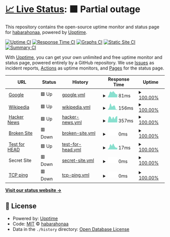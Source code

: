# [📈 Live Status](https://habarahonaa.github.io/alex-monitoring): <!--live status--> **🟧 Partial outage**

This repository contains the open-source uptime monitor and status page for [habarahonaa](https://habarahonaa.github.io/alex-monitoring), powered by [Upptime](https://github.com/upptime/upptime).

[![Uptime CI](https://github.com/habarahonaa/alex-monitoring/workflows/Uptime%20CI/badge.svg)](https://github.com/upptime/upptime/actions?query=workflow%3A%22Uptime+CI%22)
[![Response Time CI](https://github.com/habarahonaa/alex-monitoring/workflows/Response%20Time%20CI/badge.svg)](https://github.com/upptime/upptime/actions?query=workflow%3A%22Response+Time+CI%22)
[![Graphs CI](https://github.com/habarahonaa/alex-monitoring/workflows/Graphs%20CI/badge.svg)](https://github.com/upptime/upptime/actions?query=workflow%3A%22Graphs+CI%22)
[![Static Site CI](https://github.com/habarahonaa/alex-monitoring/workflows/Static%20Site%20CI/badge.svg)](https://github.com/upptime/upptime/actions?query=workflow%3A%22Static+Site+CI%22)
[![Summary CI](https://github.com/habarahonaa/alex-monitoring/workflows/Summary%20CI/badge.svg)](https://github.com/upptime/upptime/actions?query=workflow%3A%22Summary+CI%22)

With [Upptime](https://upptime.js.org), you can get your own unlimited and free uptime monitor and status page, powered entirely by a GitHub repository. We use [Issues](https://github.com/habarahonaa/alex-monitoring/issues) as incident reports, [Actions](https://github.com/habarahonaa/alex-monitoring/actions) as uptime monitors, and [Pages](https://habarahonaa.github.io/alex-monitoring) for the status page.

<!--start: status pages-->
<!-- This summary is generated by Upptime (https://github.com/upptime/upptime) -->
<!-- Do not edit this manually, your changes will be overwritten -->
<!-- prettier-ignore -->
| URL | Status | History | Response Time | Uptime |
| --- | ------ | ------- | ------------- | ------ |
| <img alt="" src="https://favicons.githubusercontent.com/www.google.com" height="13"> [Google](https://www.google.com) | 🟩 Up | [google.yml](https://github.com/habarahonaa/alex-monitoring/commits/HEAD/history/google.yml) | <details><summary><img alt="Response time graph" src="./graphs/google/response-time-week.png" height="20"> 81ms</summary><br><a href="https://habarahonaa.github.io/alex-monitoring/history/google"><img alt="Response time 77" src="https://img.shields.io/endpoint?url=https%3A%2F%2Fraw.githubusercontent.com%2Fhabarahonaa%2Falex-monitoring%2FHEAD%2Fapi%2Fgoogle%2Fresponse-time.json"></a><br><a href="https://habarahonaa.github.io/alex-monitoring/history/google"><img alt="24-hour response time 58" src="https://img.shields.io/endpoint?url=https%3A%2F%2Fraw.githubusercontent.com%2Fhabarahonaa%2Falex-monitoring%2FHEAD%2Fapi%2Fgoogle%2Fresponse-time-day.json"></a><br><a href="https://habarahonaa.github.io/alex-monitoring/history/google"><img alt="7-day response time 81" src="https://img.shields.io/endpoint?url=https%3A%2F%2Fraw.githubusercontent.com%2Fhabarahonaa%2Falex-monitoring%2FHEAD%2Fapi%2Fgoogle%2Fresponse-time-week.json"></a><br><a href="https://habarahonaa.github.io/alex-monitoring/history/google"><img alt="30-day response time 78" src="https://img.shields.io/endpoint?url=https%3A%2F%2Fraw.githubusercontent.com%2Fhabarahonaa%2Falex-monitoring%2FHEAD%2Fapi%2Fgoogle%2Fresponse-time-month.json"></a><br><a href="https://habarahonaa.github.io/alex-monitoring/history/google"><img alt="1-year response time 77" src="https://img.shields.io/endpoint?url=https%3A%2F%2Fraw.githubusercontent.com%2Fhabarahonaa%2Falex-monitoring%2FHEAD%2Fapi%2Fgoogle%2Fresponse-time-year.json"></a></details> | <details><summary><a href="https://habarahonaa.github.io/alex-monitoring/history/google">100.00%</a></summary><a href="https://habarahonaa.github.io/alex-monitoring/history/google"><img alt="All-time uptime 100.00%" src="https://img.shields.io/endpoint?url=https%3A%2F%2Fraw.githubusercontent.com%2Fhabarahonaa%2Falex-monitoring%2FHEAD%2Fapi%2Fgoogle%2Fuptime.json"></a><br><a href="https://habarahonaa.github.io/alex-monitoring/history/google"><img alt="24-hour uptime 100.00%" src="https://img.shields.io/endpoint?url=https%3A%2F%2Fraw.githubusercontent.com%2Fhabarahonaa%2Falex-monitoring%2FHEAD%2Fapi%2Fgoogle%2Fuptime-day.json"></a><br><a href="https://habarahonaa.github.io/alex-monitoring/history/google"><img alt="7-day uptime 100.00%" src="https://img.shields.io/endpoint?url=https%3A%2F%2Fraw.githubusercontent.com%2Fhabarahonaa%2Falex-monitoring%2FHEAD%2Fapi%2Fgoogle%2Fuptime-week.json"></a><br><a href="https://habarahonaa.github.io/alex-monitoring/history/google"><img alt="30-day uptime 100.00%" src="https://img.shields.io/endpoint?url=https%3A%2F%2Fraw.githubusercontent.com%2Fhabarahonaa%2Falex-monitoring%2FHEAD%2Fapi%2Fgoogle%2Fuptime-month.json"></a><br><a href="https://habarahonaa.github.io/alex-monitoring/history/google"><img alt="1-year uptime 100.00%" src="https://img.shields.io/endpoint?url=https%3A%2F%2Fraw.githubusercontent.com%2Fhabarahonaa%2Falex-monitoring%2FHEAD%2Fapi%2Fgoogle%2Fuptime-year.json"></a></details>
| <img alt="" src="https://favicons.githubusercontent.com/en.wikipedia.org" height="13"> [Wikipedia](https://en.wikipedia.org) | 🟩 Up | [wikipedia.yml](https://github.com/habarahonaa/alex-monitoring/commits/HEAD/history/wikipedia.yml) | <details><summary><img alt="Response time graph" src="./graphs/wikipedia/response-time-week.png" height="20"> 156ms</summary><br><a href="https://habarahonaa.github.io/alex-monitoring/history/wikipedia"><img alt="Response time 163" src="https://img.shields.io/endpoint?url=https%3A%2F%2Fraw.githubusercontent.com%2Fhabarahonaa%2Falex-monitoring%2FHEAD%2Fapi%2Fwikipedia%2Fresponse-time.json"></a><br><a href="https://habarahonaa.github.io/alex-monitoring/history/wikipedia"><img alt="24-hour response time 23" src="https://img.shields.io/endpoint?url=https%3A%2F%2Fraw.githubusercontent.com%2Fhabarahonaa%2Falex-monitoring%2FHEAD%2Fapi%2Fwikipedia%2Fresponse-time-day.json"></a><br><a href="https://habarahonaa.github.io/alex-monitoring/history/wikipedia"><img alt="7-day response time 156" src="https://img.shields.io/endpoint?url=https%3A%2F%2Fraw.githubusercontent.com%2Fhabarahonaa%2Falex-monitoring%2FHEAD%2Fapi%2Fwikipedia%2Fresponse-time-week.json"></a><br><a href="https://habarahonaa.github.io/alex-monitoring/history/wikipedia"><img alt="30-day response time 163" src="https://img.shields.io/endpoint?url=https%3A%2F%2Fraw.githubusercontent.com%2Fhabarahonaa%2Falex-monitoring%2FHEAD%2Fapi%2Fwikipedia%2Fresponse-time-month.json"></a><br><a href="https://habarahonaa.github.io/alex-monitoring/history/wikipedia"><img alt="1-year response time 163" src="https://img.shields.io/endpoint?url=https%3A%2F%2Fraw.githubusercontent.com%2Fhabarahonaa%2Falex-monitoring%2FHEAD%2Fapi%2Fwikipedia%2Fresponse-time-year.json"></a></details> | <details><summary><a href="https://habarahonaa.github.io/alex-monitoring/history/wikipedia">100.00%</a></summary><a href="https://habarahonaa.github.io/alex-monitoring/history/wikipedia"><img alt="All-time uptime 100.00%" src="https://img.shields.io/endpoint?url=https%3A%2F%2Fraw.githubusercontent.com%2Fhabarahonaa%2Falex-monitoring%2FHEAD%2Fapi%2Fwikipedia%2Fuptime.json"></a><br><a href="https://habarahonaa.github.io/alex-monitoring/history/wikipedia"><img alt="24-hour uptime 100.00%" src="https://img.shields.io/endpoint?url=https%3A%2F%2Fraw.githubusercontent.com%2Fhabarahonaa%2Falex-monitoring%2FHEAD%2Fapi%2Fwikipedia%2Fuptime-day.json"></a><br><a href="https://habarahonaa.github.io/alex-monitoring/history/wikipedia"><img alt="7-day uptime 100.00%" src="https://img.shields.io/endpoint?url=https%3A%2F%2Fraw.githubusercontent.com%2Fhabarahonaa%2Falex-monitoring%2FHEAD%2Fapi%2Fwikipedia%2Fuptime-week.json"></a><br><a href="https://habarahonaa.github.io/alex-monitoring/history/wikipedia"><img alt="30-day uptime 100.00%" src="https://img.shields.io/endpoint?url=https%3A%2F%2Fraw.githubusercontent.com%2Fhabarahonaa%2Falex-monitoring%2FHEAD%2Fapi%2Fwikipedia%2Fuptime-month.json"></a><br><a href="https://habarahonaa.github.io/alex-monitoring/history/wikipedia"><img alt="1-year uptime 100.00%" src="https://img.shields.io/endpoint?url=https%3A%2F%2Fraw.githubusercontent.com%2Fhabarahonaa%2Falex-monitoring%2FHEAD%2Fapi%2Fwikipedia%2Fuptime-year.json"></a></details>
| <img alt="" src="https://favicons.githubusercontent.com/news.ycombinator.com" height="13"> [Hacker News](https://news.ycombinator.com) | 🟩 Up | [hacker-news.yml](https://github.com/habarahonaa/alex-monitoring/commits/HEAD/history/hacker-news.yml) | <details><summary><img alt="Response time graph" src="./graphs/hacker-news/response-time-week.png" height="20"> 357ms</summary><br><a href="https://habarahonaa.github.io/alex-monitoring/history/hacker-news"><img alt="Response time 417" src="https://img.shields.io/endpoint?url=https%3A%2F%2Fraw.githubusercontent.com%2Fhabarahonaa%2Falex-monitoring%2FHEAD%2Fapi%2Fhacker-news%2Fresponse-time.json"></a><br><a href="https://habarahonaa.github.io/alex-monitoring/history/hacker-news"><img alt="24-hour response time 447" src="https://img.shields.io/endpoint?url=https%3A%2F%2Fraw.githubusercontent.com%2Fhabarahonaa%2Falex-monitoring%2FHEAD%2Fapi%2Fhacker-news%2Fresponse-time-day.json"></a><br><a href="https://habarahonaa.github.io/alex-monitoring/history/hacker-news"><img alt="7-day response time 357" src="https://img.shields.io/endpoint?url=https%3A%2F%2Fraw.githubusercontent.com%2Fhabarahonaa%2Falex-monitoring%2FHEAD%2Fapi%2Fhacker-news%2Fresponse-time-week.json"></a><br><a href="https://habarahonaa.github.io/alex-monitoring/history/hacker-news"><img alt="30-day response time 418" src="https://img.shields.io/endpoint?url=https%3A%2F%2Fraw.githubusercontent.com%2Fhabarahonaa%2Falex-monitoring%2FHEAD%2Fapi%2Fhacker-news%2Fresponse-time-month.json"></a><br><a href="https://habarahonaa.github.io/alex-monitoring/history/hacker-news"><img alt="1-year response time 417" src="https://img.shields.io/endpoint?url=https%3A%2F%2Fraw.githubusercontent.com%2Fhabarahonaa%2Falex-monitoring%2FHEAD%2Fapi%2Fhacker-news%2Fresponse-time-year.json"></a></details> | <details><summary><a href="https://habarahonaa.github.io/alex-monitoring/history/hacker-news">100.00%</a></summary><a href="https://habarahonaa.github.io/alex-monitoring/history/hacker-news"><img alt="All-time uptime 100.00%" src="https://img.shields.io/endpoint?url=https%3A%2F%2Fraw.githubusercontent.com%2Fhabarahonaa%2Falex-monitoring%2FHEAD%2Fapi%2Fhacker-news%2Fuptime.json"></a><br><a href="https://habarahonaa.github.io/alex-monitoring/history/hacker-news"><img alt="24-hour uptime 100.00%" src="https://img.shields.io/endpoint?url=https%3A%2F%2Fraw.githubusercontent.com%2Fhabarahonaa%2Falex-monitoring%2FHEAD%2Fapi%2Fhacker-news%2Fuptime-day.json"></a><br><a href="https://habarahonaa.github.io/alex-monitoring/history/hacker-news"><img alt="7-day uptime 100.00%" src="https://img.shields.io/endpoint?url=https%3A%2F%2Fraw.githubusercontent.com%2Fhabarahonaa%2Falex-monitoring%2FHEAD%2Fapi%2Fhacker-news%2Fuptime-week.json"></a><br><a href="https://habarahonaa.github.io/alex-monitoring/history/hacker-news"><img alt="30-day uptime 100.00%" src="https://img.shields.io/endpoint?url=https%3A%2F%2Fraw.githubusercontent.com%2Fhabarahonaa%2Falex-monitoring%2FHEAD%2Fapi%2Fhacker-news%2Fuptime-month.json"></a><br><a href="https://habarahonaa.github.io/alex-monitoring/history/hacker-news"><img alt="1-year uptime 100.00%" src="https://img.shields.io/endpoint?url=https%3A%2F%2Fraw.githubusercontent.com%2Fhabarahonaa%2Falex-monitoring%2FHEAD%2Fapi%2Fhacker-news%2Fuptime-year.json"></a></details>
| <img alt="" src="https://favicons.githubusercontent.com/thissitedoesnotexist.com" height="13"> [Broken Site](https://thissitedoesnotexist.com) | 🟥 Down | [broken-site.yml](https://github.com/habarahonaa/alex-monitoring/commits/HEAD/history/broken-site.yml) | <details><summary><img alt="Response time graph" src="./graphs/broken-site/response-time-week.png" height="20"> 0ms</summary><br><a href="https://habarahonaa.github.io/alex-monitoring/history/broken-site"><img alt="Response time 0" src="https://img.shields.io/endpoint?url=https%3A%2F%2Fraw.githubusercontent.com%2Fhabarahonaa%2Falex-monitoring%2FHEAD%2Fapi%2Fbroken-site%2Fresponse-time.json"></a><br><a href="https://habarahonaa.github.io/alex-monitoring/history/broken-site"><img alt="24-hour response time 0" src="https://img.shields.io/endpoint?url=https%3A%2F%2Fraw.githubusercontent.com%2Fhabarahonaa%2Falex-monitoring%2FHEAD%2Fapi%2Fbroken-site%2Fresponse-time-day.json"></a><br><a href="https://habarahonaa.github.io/alex-monitoring/history/broken-site"><img alt="7-day response time 0" src="https://img.shields.io/endpoint?url=https%3A%2F%2Fraw.githubusercontent.com%2Fhabarahonaa%2Falex-monitoring%2FHEAD%2Fapi%2Fbroken-site%2Fresponse-time-week.json"></a><br><a href="https://habarahonaa.github.io/alex-monitoring/history/broken-site"><img alt="30-day response time 0" src="https://img.shields.io/endpoint?url=https%3A%2F%2Fraw.githubusercontent.com%2Fhabarahonaa%2Falex-monitoring%2FHEAD%2Fapi%2Fbroken-site%2Fresponse-time-month.json"></a><br><a href="https://habarahonaa.github.io/alex-monitoring/history/broken-site"><img alt="1-year response time 0" src="https://img.shields.io/endpoint?url=https%3A%2F%2Fraw.githubusercontent.com%2Fhabarahonaa%2Falex-monitoring%2FHEAD%2Fapi%2Fbroken-site%2Fresponse-time-year.json"></a></details> | <details><summary><a href="https://habarahonaa.github.io/alex-monitoring/history/broken-site">100.00%</a></summary><a href="https://habarahonaa.github.io/alex-monitoring/history/broken-site"><img alt="All-time uptime 100.00%" src="https://img.shields.io/endpoint?url=https%3A%2F%2Fraw.githubusercontent.com%2Fhabarahonaa%2Falex-monitoring%2FHEAD%2Fapi%2Fbroken-site%2Fuptime.json"></a><br><a href="https://habarahonaa.github.io/alex-monitoring/history/broken-site"><img alt="24-hour uptime 100.00%" src="https://img.shields.io/endpoint?url=https%3A%2F%2Fraw.githubusercontent.com%2Fhabarahonaa%2Falex-monitoring%2FHEAD%2Fapi%2Fbroken-site%2Fuptime-day.json"></a><br><a href="https://habarahonaa.github.io/alex-monitoring/history/broken-site"><img alt="7-day uptime 100.00%" src="https://img.shields.io/endpoint?url=https%3A%2F%2Fraw.githubusercontent.com%2Fhabarahonaa%2Falex-monitoring%2FHEAD%2Fapi%2Fbroken-site%2Fuptime-week.json"></a><br><a href="https://habarahonaa.github.io/alex-monitoring/history/broken-site"><img alt="30-day uptime 100.00%" src="https://img.shields.io/endpoint?url=https%3A%2F%2Fraw.githubusercontent.com%2Fhabarahonaa%2Falex-monitoring%2FHEAD%2Fapi%2Fbroken-site%2Fuptime-month.json"></a><br><a href="https://habarahonaa.github.io/alex-monitoring/history/broken-site"><img alt="1-year uptime 100.00%" src="https://img.shields.io/endpoint?url=https%3A%2F%2Fraw.githubusercontent.com%2Fhabarahonaa%2Falex-monitoring%2FHEAD%2Fapi%2Fbroken-site%2Fuptime-year.json"></a></details>
| <img alt="" src="https://favicons.githubusercontent.com/www.google.com" height="13"> [Test for HEAD](https://www.google.com) | 🟩 Up | [test-for-head.yml](https://github.com/habarahonaa/alex-monitoring/commits/HEAD/history/test-for-head.yml) | <details><summary><img alt="Response time graph" src="./graphs/test-for-head/response-time-week.png" height="20"> 17ms</summary><br><a href="https://habarahonaa.github.io/alex-monitoring/history/test-for-head"><img alt="Response time 16" src="https://img.shields.io/endpoint?url=https%3A%2F%2Fraw.githubusercontent.com%2Fhabarahonaa%2Falex-monitoring%2FHEAD%2Fapi%2Ftest-for-head%2Fresponse-time.json"></a><br><a href="https://habarahonaa.github.io/alex-monitoring/history/test-for-head"><img alt="24-hour response time 9" src="https://img.shields.io/endpoint?url=https%3A%2F%2Fraw.githubusercontent.com%2Fhabarahonaa%2Falex-monitoring%2FHEAD%2Fapi%2Ftest-for-head%2Fresponse-time-day.json"></a><br><a href="https://habarahonaa.github.io/alex-monitoring/history/test-for-head"><img alt="7-day response time 17" src="https://img.shields.io/endpoint?url=https%3A%2F%2Fraw.githubusercontent.com%2Fhabarahonaa%2Falex-monitoring%2FHEAD%2Fapi%2Ftest-for-head%2Fresponse-time-week.json"></a><br><a href="https://habarahonaa.github.io/alex-monitoring/history/test-for-head"><img alt="30-day response time 16" src="https://img.shields.io/endpoint?url=https%3A%2F%2Fraw.githubusercontent.com%2Fhabarahonaa%2Falex-monitoring%2FHEAD%2Fapi%2Ftest-for-head%2Fresponse-time-month.json"></a><br><a href="https://habarahonaa.github.io/alex-monitoring/history/test-for-head"><img alt="1-year response time 16" src="https://img.shields.io/endpoint?url=https%3A%2F%2Fraw.githubusercontent.com%2Fhabarahonaa%2Falex-monitoring%2FHEAD%2Fapi%2Ftest-for-head%2Fresponse-time-year.json"></a></details> | <details><summary><a href="https://habarahonaa.github.io/alex-monitoring/history/test-for-head">100.00%</a></summary><a href="https://habarahonaa.github.io/alex-monitoring/history/test-for-head"><img alt="All-time uptime 100.00%" src="https://img.shields.io/endpoint?url=https%3A%2F%2Fraw.githubusercontent.com%2Fhabarahonaa%2Falex-monitoring%2FHEAD%2Fapi%2Ftest-for-head%2Fuptime.json"></a><br><a href="https://habarahonaa.github.io/alex-monitoring/history/test-for-head"><img alt="24-hour uptime 100.00%" src="https://img.shields.io/endpoint?url=https%3A%2F%2Fraw.githubusercontent.com%2Fhabarahonaa%2Falex-monitoring%2FHEAD%2Fapi%2Ftest-for-head%2Fuptime-day.json"></a><br><a href="https://habarahonaa.github.io/alex-monitoring/history/test-for-head"><img alt="7-day uptime 100.00%" src="https://img.shields.io/endpoint?url=https%3A%2F%2Fraw.githubusercontent.com%2Fhabarahonaa%2Falex-monitoring%2FHEAD%2Fapi%2Ftest-for-head%2Fuptime-week.json"></a><br><a href="https://habarahonaa.github.io/alex-monitoring/history/test-for-head"><img alt="30-day uptime 100.00%" src="https://img.shields.io/endpoint?url=https%3A%2F%2Fraw.githubusercontent.com%2Fhabarahonaa%2Falex-monitoring%2FHEAD%2Fapi%2Ftest-for-head%2Fuptime-month.json"></a><br><a href="https://habarahonaa.github.io/alex-monitoring/history/test-for-head"><img alt="1-year uptime 100.00%" src="https://img.shields.io/endpoint?url=https%3A%2F%2Fraw.githubusercontent.com%2Fhabarahonaa%2Falex-monitoring%2FHEAD%2Fapi%2Ftest-for-head%2Fuptime-year.json"></a></details>
| <img alt="" src="https://favicons.githubusercontent.com/null" height="13"> Secret Site | 🟥 Down | [secret-site.yml](https://github.com/habarahonaa/alex-monitoring/commits/HEAD/history/secret-site.yml) | <details><summary><img alt="Response time graph" src="./graphs/secret-site/response-time-week.png" height="20"> 0ms</summary><br><a href="https://habarahonaa.github.io/alex-monitoring/history/secret-site"><img alt="Response time 0" src="https://img.shields.io/endpoint?url=https%3A%2F%2Fraw.githubusercontent.com%2Fhabarahonaa%2Falex-monitoring%2FHEAD%2Fapi%2Fsecret-site%2Fresponse-time.json"></a><br><a href="https://habarahonaa.github.io/alex-monitoring/history/secret-site"><img alt="24-hour response time 0" src="https://img.shields.io/endpoint?url=https%3A%2F%2Fraw.githubusercontent.com%2Fhabarahonaa%2Falex-monitoring%2FHEAD%2Fapi%2Fsecret-site%2Fresponse-time-day.json"></a><br><a href="https://habarahonaa.github.io/alex-monitoring/history/secret-site"><img alt="7-day response time 0" src="https://img.shields.io/endpoint?url=https%3A%2F%2Fraw.githubusercontent.com%2Fhabarahonaa%2Falex-monitoring%2FHEAD%2Fapi%2Fsecret-site%2Fresponse-time-week.json"></a><br><a href="https://habarahonaa.github.io/alex-monitoring/history/secret-site"><img alt="30-day response time 0" src="https://img.shields.io/endpoint?url=https%3A%2F%2Fraw.githubusercontent.com%2Fhabarahonaa%2Falex-monitoring%2FHEAD%2Fapi%2Fsecret-site%2Fresponse-time-month.json"></a><br><a href="https://habarahonaa.github.io/alex-monitoring/history/secret-site"><img alt="1-year response time 0" src="https://img.shields.io/endpoint?url=https%3A%2F%2Fraw.githubusercontent.com%2Fhabarahonaa%2Falex-monitoring%2FHEAD%2Fapi%2Fsecret-site%2Fresponse-time-year.json"></a></details> | <details><summary><a href="https://habarahonaa.github.io/alex-monitoring/history/secret-site">100.00%</a></summary><a href="https://habarahonaa.github.io/alex-monitoring/history/secret-site"><img alt="All-time uptime 100.00%" src="https://img.shields.io/endpoint?url=https%3A%2F%2Fraw.githubusercontent.com%2Fhabarahonaa%2Falex-monitoring%2FHEAD%2Fapi%2Fsecret-site%2Fuptime.json"></a><br><a href="https://habarahonaa.github.io/alex-monitoring/history/secret-site"><img alt="24-hour uptime 100.00%" src="https://img.shields.io/endpoint?url=https%3A%2F%2Fraw.githubusercontent.com%2Fhabarahonaa%2Falex-monitoring%2FHEAD%2Fapi%2Fsecret-site%2Fuptime-day.json"></a><br><a href="https://habarahonaa.github.io/alex-monitoring/history/secret-site"><img alt="7-day uptime 100.00%" src="https://img.shields.io/endpoint?url=https%3A%2F%2Fraw.githubusercontent.com%2Fhabarahonaa%2Falex-monitoring%2FHEAD%2Fapi%2Fsecret-site%2Fuptime-week.json"></a><br><a href="https://habarahonaa.github.io/alex-monitoring/history/secret-site"><img alt="30-day uptime 100.00%" src="https://img.shields.io/endpoint?url=https%3A%2F%2Fraw.githubusercontent.com%2Fhabarahonaa%2Falex-monitoring%2FHEAD%2Fapi%2Fsecret-site%2Fuptime-month.json"></a><br><a href="https://habarahonaa.github.io/alex-monitoring/history/secret-site"><img alt="1-year uptime 100.00%" src="https://img.shields.io/endpoint?url=https%3A%2F%2Fraw.githubusercontent.com%2Fhabarahonaa%2Falex-monitoring%2FHEAD%2Fapi%2Fsecret-site%2Fuptime-year.json"></a></details>
| <img alt="" src="https://favicons.githubusercontent.com/null" height="13"> [TCP ping](152.231.47.73) | 🟥 Down | [tcp-ping.yml](https://github.com/habarahonaa/alex-monitoring/commits/HEAD/history/tcp-ping.yml) | <details><summary><img alt="Response time graph" src="./graphs/tcp-ping/response-time-week.png" height="20"> 0ms</summary><br><a href="https://habarahonaa.github.io/alex-monitoring/history/tcp-ping"><img alt="Response time 0" src="https://img.shields.io/endpoint?url=https%3A%2F%2Fraw.githubusercontent.com%2Fhabarahonaa%2Falex-monitoring%2FHEAD%2Fapi%2Ftcp-ping%2Fresponse-time.json"></a><br><a href="https://habarahonaa.github.io/alex-monitoring/history/tcp-ping"><img alt="24-hour response time 0" src="https://img.shields.io/endpoint?url=https%3A%2F%2Fraw.githubusercontent.com%2Fhabarahonaa%2Falex-monitoring%2FHEAD%2Fapi%2Ftcp-ping%2Fresponse-time-day.json"></a><br><a href="https://habarahonaa.github.io/alex-monitoring/history/tcp-ping"><img alt="7-day response time 0" src="https://img.shields.io/endpoint?url=https%3A%2F%2Fraw.githubusercontent.com%2Fhabarahonaa%2Falex-monitoring%2FHEAD%2Fapi%2Ftcp-ping%2Fresponse-time-week.json"></a><br><a href="https://habarahonaa.github.io/alex-monitoring/history/tcp-ping"><img alt="30-day response time 0" src="https://img.shields.io/endpoint?url=https%3A%2F%2Fraw.githubusercontent.com%2Fhabarahonaa%2Falex-monitoring%2FHEAD%2Fapi%2Ftcp-ping%2Fresponse-time-month.json"></a><br><a href="https://habarahonaa.github.io/alex-monitoring/history/tcp-ping"><img alt="1-year response time 0" src="https://img.shields.io/endpoint?url=https%3A%2F%2Fraw.githubusercontent.com%2Fhabarahonaa%2Falex-monitoring%2FHEAD%2Fapi%2Ftcp-ping%2Fresponse-time-year.json"></a></details> | <details><summary><a href="https://habarahonaa.github.io/alex-monitoring/history/tcp-ping">100.00%</a></summary><a href="https://habarahonaa.github.io/alex-monitoring/history/tcp-ping"><img alt="All-time uptime 100.00%" src="https://img.shields.io/endpoint?url=https%3A%2F%2Fraw.githubusercontent.com%2Fhabarahonaa%2Falex-monitoring%2FHEAD%2Fapi%2Ftcp-ping%2Fuptime.json"></a><br><a href="https://habarahonaa.github.io/alex-monitoring/history/tcp-ping"><img alt="24-hour uptime 100.00%" src="https://img.shields.io/endpoint?url=https%3A%2F%2Fraw.githubusercontent.com%2Fhabarahonaa%2Falex-monitoring%2FHEAD%2Fapi%2Ftcp-ping%2Fuptime-day.json"></a><br><a href="https://habarahonaa.github.io/alex-monitoring/history/tcp-ping"><img alt="7-day uptime 100.00%" src="https://img.shields.io/endpoint?url=https%3A%2F%2Fraw.githubusercontent.com%2Fhabarahonaa%2Falex-monitoring%2FHEAD%2Fapi%2Ftcp-ping%2Fuptime-week.json"></a><br><a href="https://habarahonaa.github.io/alex-monitoring/history/tcp-ping"><img alt="30-day uptime 100.00%" src="https://img.shields.io/endpoint?url=https%3A%2F%2Fraw.githubusercontent.com%2Fhabarahonaa%2Falex-monitoring%2FHEAD%2Fapi%2Ftcp-ping%2Fuptime-month.json"></a><br><a href="https://habarahonaa.github.io/alex-monitoring/history/tcp-ping"><img alt="1-year uptime 100.00%" src="https://img.shields.io/endpoint?url=https%3A%2F%2Fraw.githubusercontent.com%2Fhabarahonaa%2Falex-monitoring%2FHEAD%2Fapi%2Ftcp-ping%2Fuptime-year.json"></a></details>

<!--end: status pages-->

[**Visit our status website →**](https://habarahonaa.github.io/alex-monitoring)

## 📄 License

- Powered by: [Upptime](https://github.com/upptime/upptime)
- Code: [MIT](./LICENSE) © [habarahonaa](https://habarahonaa.github.io/alex-monitoring)
- Data in the `./history` directory: [Open Database License](https://opendatacommons.org/licenses/odbl/1-0/)
